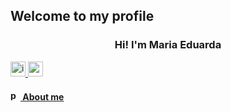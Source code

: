 ## Welcome to my profile 
<h3 align="center">Hi! I'm Maria Eduarda</h3>

<div>
<a href = "https://instagram.com/_duudafs"><img width="24" height="24" src="https://img.icons8.com/color-pixels/32/instagram-new.png" alt="instagram-new"</>
<a href = "mailto:dudascomparin@gmail.com"><img width="24" height="24" src="https://img.icons8.com/color-pixels/32/gmail-new.png" alt="gmail-new"</>
</div>
  
<h4><img width="16" height="16" src="https://img.icons8.com/tiny-glyph/16/F25081/person-male.png" alt="person-male"/> About me</h4>
